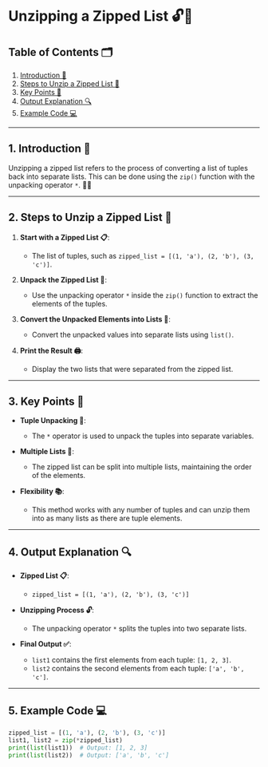 # Unzipping a Zipped List 🔓🔗

## Table of Contents 🗂️  
1. [Introduction 📘](#1-introduction-📘)  
2. [Steps to Unzip a Zipped List 🚀](#2-steps-to-unzip-a-zipped-list-🚀)  
3. [Key Points 🌟](#3-key-points-🌟)  
4. [Output Explanation 🔍](#4-output-explanation-🔍)  
5. [Example Code 💻](#5-example-code-💻)  

---

## 1. Introduction 📘  

Unzipping a zipped list refers to the process of converting a list of tuples back into separate lists. This can be done using the `zip()` function with the unpacking operator `*`. 🧳✨  

---

## 2. Steps to Unzip a Zipped List 🚀  

1. **Start with a Zipped List 📋**:  
   - The list of tuples, such as `zipped_list = [(1, 'a'), (2, 'b'), (3, 'c')]`.  

2. **Unpack the Zipped List 🧳**:  
   - Use the unpacking operator `*` inside the `zip()` function to extract the elements of the tuples.  

3. **Convert the Unpacked Elements into Lists 🔄**:  
   - Convert the unpacked values into separate lists using `list()`.  

4. **Print the Result 🖨️**:  
   - Display the two lists that were separated from the zipped list.  

---

## 3. Key Points 🌟  

- **Tuple Unpacking 🧳**:  
  - The `*` operator is used to unpack the tuples into separate variables.  

- **Multiple Lists 🔄**:  
  - The zipped list can be split into multiple lists, maintaining the order of the elements.  

- **Flexibility 📚**:  
  - This method works with any number of tuples and can unzip them into as many lists as there are tuple elements.  

---

## 4. Output Explanation 🔍  

- **Zipped List 📋**:  
  - `zipped_list = [(1, 'a'), (2, 'b'), (3, 'c')]`  

- **Unzipping Process 🔓**:  
  - The unpacking operator `*` splits the tuples into two separate lists.  

- **Final Output ✅**:  
  - `list1` contains the first elements from each tuple: `[1, 2, 3]`.  
  - `list2` contains the second elements from each tuple: `['a', 'b', 'c']`.  

---

## 5. Example Code 💻  
```python
zipped_list = [(1, 'a'), (2, 'b'), (3, 'c')]
list1, list2 = zip(*zipped_list)
print(list(list1))  # Output: [1, 2, 3]
print(list(list2))  # Output: ['a', 'b', 'c']

